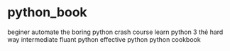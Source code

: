 # python_book
beginer
automate the boring
python crash course
learn python 3 thẻ hard way
intermediate
fluant python
effective python
python cookbook
